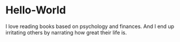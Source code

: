 # Hello-World
I love reading books based on psychology and finances. And I end up irritating others by narrating how great their life is.
